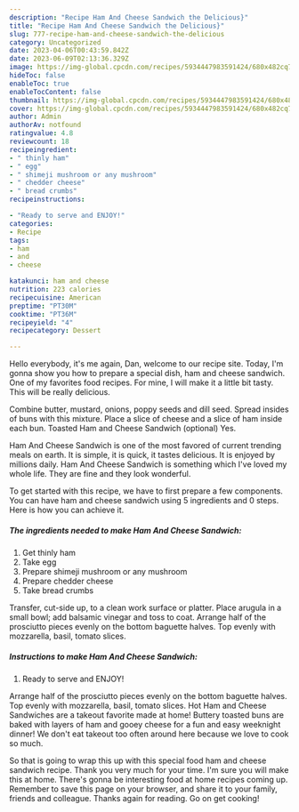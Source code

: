 ```yaml
---
description: "Recipe Ham And Cheese Sandwich the Delicious}"
title: "Recipe Ham And Cheese Sandwich the Delicious}"
slug: 777-recipe-ham-and-cheese-sandwich-the-delicious
category: Uncategorized
date: 2023-04-06T00:43:59.842Z
date: 2023-06-09T02:13:36.329Z
image: https://img-global.cpcdn.com/recipes/5934447983591424/680x482cq70/ham-and-cheese-sandwich-recipe-main-photo.jpg
hideToc: false
enableToc: true
enableTocContent: false
thumbnail: https://img-global.cpcdn.com/recipes/5934447983591424/680x482cq70/ham-and-cheese-sandwich-recipe-main-photo.jpg
cover: https://img-global.cpcdn.com/recipes/5934447983591424/680x482cq70/ham-and-cheese-sandwich-recipe-main-photo.jpg
author: Admin
authorAv: notfound
ratingvalue: 4.8
reviewcount: 18
recipeingredient:
- " thinly ham"
- " egg"
- " shimeji mushroom or any mushroom"
- " chedder cheese"
- " bread crumbs"
recipeinstructions:

- "Ready to serve and ENJOY!"
categories:
- Recipe
tags:
- ham
- and
- cheese

katakunci: ham and cheese 
nutrition: 223 calories
recipecuisine: American
preptime: "PT30M"
cooktime: "PT36M"
recipeyield: "4"
recipecategory: Dessert

---
```



Hello everybody, it's me again, Dan, welcome to our recipe site. Today, I'm gonna show you how to prepare a special dish, ham and cheese sandwich. One of my favorites food recipes. For mine, I will make it a little bit tasty. This will be really delicious.

Combine butter, mustard, onions, poppy seeds and dill seed. Spread insides of buns with this mixture. Place a slice of cheese and a slice of ham inside each bun. Toasted Ham and Cheese Sandwich (optional) Yes.

Ham And Cheese Sandwich is one of the most favored of current trending meals on earth. It is simple, it is quick, it tastes delicious. It is enjoyed by millions daily. Ham And Cheese Sandwich is something which I've loved my whole life. They are fine and they look wonderful.


To get started with this recipe, we have to first prepare a few components. You can have ham and cheese sandwich using 5 ingredients and 0 steps. Here is how you can achieve it.

<!--inarticleads1-->

##### The ingredients needed to make Ham And Cheese Sandwich:

1. Get  thinly ham
1. Take  egg
1. Prepare  shimeji mushroom or any mushroom
1. Prepare  chedder cheese
1. Take  bread crumbs


Transfer, cut-side up, to a clean work surface or platter. Place arugula in a small bowl; add balsamic vinegar and toss to coat. Arrange half of the prosciutto pieces evenly on the bottom baguette halves. Top evenly with mozzarella, basil, tomato slices. 

<!--inarticleads2-->

##### Instructions to make Ham And Cheese Sandwich:


1. Ready to serve and ENJOY!

Arrange half of the prosciutto pieces evenly on the bottom baguette halves. Top evenly with mozzarella, basil, tomato slices. Hot Ham and Cheese Sandwiches are a takeout favorite made at home! Buttery toasted buns are baked with layers of ham and gooey cheese for a fun and easy weeknight dinner! We don&#39;t eat takeout too often around here because we love to cook so much. 

So that is going to wrap this up with this special food ham and cheese sandwich recipe. Thank you very much for your time. I'm sure you will make this at home. There's gonna be interesting food at home recipes coming up. Remember to save this page on your browser, and share it to your family, friends and colleague. Thanks again for reading. Go on get cooking!
